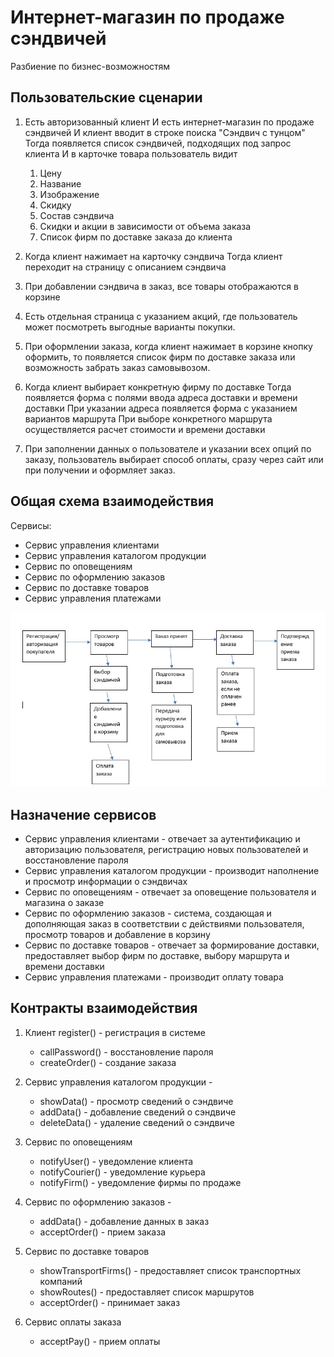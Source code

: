 # Интернет-магазин по продаже сэндвичей

Разбиение по бизнес-возможностям

## Пользовательские сценарии

1. Есть авторизованный клиент
   И есть интернет-магазин по продаже сэндвичей
   И клиент вводит в строке поиска "Сэндвич с тунцом"
   Тогда появляется список сэндвичей, подходящих под запрос клиента
   И в карточке товара пользователь видит
    1.	Цену
    2.	Название
    3.	Изображение
    4.	Скидку
    5.	Состав сэндвича
    6.	Скидки и акции в зависимости от объема заказа
    7.	Список фирм по доставке заказа до клиента

2. Когда клиент нажимает на карточку сэндвича
   Тогда клиент переходит на страницу с описанием сэндвича

3. При добавлении сэндвича в заказ, все товары отображаются в корзине

4. Есть отдельная страница с указанием акций, где пользователь может посмотреть выгодные варианты покупки.

5. При оформлении заказа, когда клиент нажимает в корзине кнопку оформить, то появляется список фирм по доставке заказа или возможность забрать заказ самовывозом.

6.	Когда клиент выбирает конкретную фирму по доставке
      Тогда появляется форма с полями ввода адреса доставки и времени доставки
      При указании адреса появляется форма с указанием вариантов маршрута
      При выборе конкретного маршрута осуществляется расчет стоимости и времени доставки

7.	При заполнении данных о пользователе и указании всех опций по заказу, пользователь выбирает способ оплаты, сразу через сайт или при получении и оформляет заказ.

## Общая схема взаимодействия
Сервисы:
- Сервис управления клиентами
- Сервис управления каталогом продукции
- Сервис по оповещениям
- Сервис по оформлению заказов
- Сервис по доставке товаров
- Сервис управления платежами

![alt text](pictures/schema.jpg)

## Назначение сервисов

- Сервис управления клиентами - отвечает за аутентификацию и авторизацию пользователя, регистрацию новых пользователей и восстановление пароля
- Сервис управления каталогом продукции - производит наполнение и просмотр информации о сэндвичах
- Сервис по оповещениям - отвечает за оповещение пользователя и магазина о заказе
- Сервис по оформлению заказов - система, создающая и дополняющая заказ в соответствии с действиями пользователя, просмотр товаров и добавление в корзину
- Сервис по доставке товаров - отвечает за формирование доставки, предоставляет выбор фирм по доставке, выбору маршрута и времени доставки
- Сервис управления платежами - производит оплату товара

## Контракты взаимодействия
1. Клиент register() - регистрация в системе
   - callPassword() - восстановление пароля
   - createOrder() - создание заказа

2. Сервис управления каталогом продукции -
   - showData() - просмотр сведений о сэндвиче
   - addData() - добавление сведений о сэндвиче
   - deleteData() - удаление сведений о сэндвиче

3. Сервис по оповещениям
   - notifyUser() - уведомление клиента
   - notifyCourier() - уведомление курьера
   - notifyFirm() - уведомление фирмы по продаже

3. Сервис по оформлению заказов -
   - addData() - добавление данных в заказ
   - acceptOrder() - прием заказа

4. Сервис по доставке товаров
   - showTransportFirms() - предоставляет список транспортных компаний
   - showRoutes() - предоставляет список маршрутов
   - acceptOrder() - принимает заказ

5. Сервис оплаты заказа
    - acceptPay() - прием оплаты


